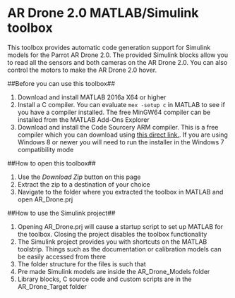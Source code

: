 # AR Drone 2.0 MATLAB/Simulink toolbox 

This toolbox provides automatic code generation support for Simulink models for the Parrot AR Drone 2.0. 
The provided Simulink blocks allow you to read all the sensors and both cameras on the AR Drone 2.0. You can also control the motors to make the AR Drone 2.0 hover.

##Before you can use this toolbox##
1. Download and install MATLAB 2016a X64 or higher
2. Install a C compiler. You can evaluate `mex -setup c` in MATLAB to see if you have a compiler installed. The free MinGW64 compiler can be installed from the MATLAB Add-Ons Explorer
3. Download and install the Code Sourcery ARM compiler. This is a free compiler which you can download using [this direct link.](https://sourcery.mentor.com/sgpp/lite/arm/portal/package8738/public/arm-none-linux-gnueabi/arm-2011.03-41-arm-none-linux-gnueabi.exe). If you are using Windows 8 or newer you will need to run the installer in the Windows 7 compatibility mode

##How to open this toolbox##
1. Use the _Download Zip_ button on this page
2. Extract the zip to a destination of your choice
3. Navigate to the folder where you extracted the toolbox in MATLAB and open AR_Drone.prj

##How to use the Simulink project##
1. Opening AR_Drone.prj will cause a startup script to set up MATLAB for the toolbox. Closing the project disables the toolbox functionality
2. The Simulink project provides you with shortcuts on the MATLAB toolstrip. Things such as the documentation or calibration models can be easily accessed from there
3. The folder structure for the files is such that
  1. Pre made Simulink models are inside the AR_Drone_Models folder
  2. Library blocks, C source code and custom scripts are in the AR_Drone_Target folder 